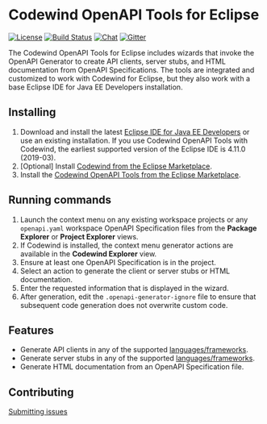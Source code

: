# Codewind OpenAPI Tools for Eclipse

[![License](https://img.shields.io/badge/License-EPL%202.0-red.svg?label=license&logo=eclipse)](https://www.eclipse.org/legal/epl-2.0/)
[![Build Status](https://ci.eclipse.org/codewind/buildStatus/icon?job=Codewind%2Fcodewind-openapi-eclipse%2Fmaster)](https://ci.eclipse.org/codewind/job/Codewind/job/codewind-openapi-eclipse/job/master/)
[![Chat](https://img.shields.io/static/v1.svg?label=chat&message=mattermost&color=145dbf)](https://mattermost.eclipse.org/eclipse/channels/eclipse-codewind)
[![Gitter](https://badges.gitter.im/OpenAPITools/openapi-generator.svg)](https://gitter.im/OpenAPITools/openapi-generator)

The Codewind OpenAPI Tools for Eclipse includes wizards that invoke the OpenAPI Generator to create API clients, server stubs, and HTML documentation from OpenAPI Specifications. The tools are integrated and customized to work with Codewind for Eclipse, but they also work with a base Eclipse IDE for Java EE Developers installation.

## Installing
1. Download and install the latest [Eclipse IDE for Java EE Developers](https://www.eclipse.org/downloads/packages/release/) or use an existing installation. If you use Codewind OpenAPI Tools with Codewind, the earliest supported version of the Eclipse IDE is 4.11.0 (2019-03).
2. [Optional] Install [Codewind from the Eclipse Marketplace](https://marketplace.eclipse.org/content/codewind).
3. Install the [Codewind OpenAPI Tools from the Eclipse Marketplace](https://marketplace.eclipse.org/content/codewind).

## Running commands
1. Launch the context menu on any existing workspace projects or any `openapi.yaml` workspace OpenAPI Specification files from the **Package Explorer** or **Project Explorer** views.
2. If Codewind is installed, the context menu generator actions are available in the **Codewind Explorer** view.
3. Ensure at least one OpenAPI Specification is in the project.
4. Select an action to generate the client or server stubs or HTML documentation.
5. Enter the requested information that is displayed in the wizard.
6. After generation, edit the `.openapi-generator-ignore` file to ensure that subsequent code generation does not overwrite custom code.

## Features
- Generate API clients in any of the supported [languages/frameworks](https://github.com/OpenAPITools/openapi-generator#overview).
- Generate server stubs in any of the supported [languages/frameworks](https://github.com/OpenAPITools/openapi-generator#overview).
- Generate HTML documentation from an OpenAPI Specification file.

## Contributing
[Submitting issues](https://github.com/eclipse/codewind-openapi-eclipse/issues)
